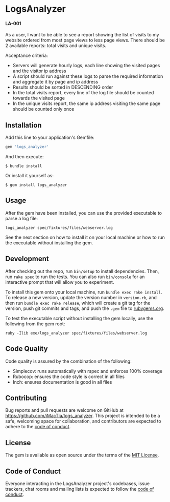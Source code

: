 # LogsAnalyzer

#### LA-001
As a user, I want to be able to see a report showing the list of visits to my website
ordered from most page views to less page views.
There should be 2 available reports: total visits and unique visits.

Acceptance criteria:
* Servers will generate hourly logs, each line showing the visited pages and the visitor ip address
* A script should run against these logs to parse the required information and aggregate it by page and ip address
* Results should be sorted in DESCENDING order
* In the total visits report, every line of the log file should be counted towards the visited page
* In the unique visits report, the same ip address visiting the same page should be counted only once

## Installation

Add this line to your application's Gemfile:

```ruby
gem 'logs_analyzer'
```

And then execute:

    $ bundle install

Or install it yourself as:

    $ gem install logs_analyzer

## Usage

After the gem have been installed, you can use the provided executable to parse a log file:

```shell script
logs_analyzer spec/fixtures/files/webserver.log
```

See the next section on how to install it on your local machine or how to run the executable without installing the gem.

## Development

After checking out the repo, run `bin/setup` to install dependencies. Then, run `rake spec` to run the tests. You can also run `bin/console` for an interactive prompt that will allow you to experiment.

To install this gem onto your local machine, run `bundle exec rake install`. To release a new version, update the version number in `version.rb`, and then run `bundle exec rake release`, which will create a git tag for the version, push git commits and tags, and push the `.gem` file to [rubygems.org](https://rubygems.org).

To test the executable script without installing the gem locally, use the following from the gem root:

```shell script
ruby -Ilib exe/logs_analyzer spec/fixtures/files/webserver.log
```

## Code Quality

Code quality is assured by the combination of the following:

* Simplecov: runs automatically with rspec and enforces 100% coverage
* Rubocop: ensures the code style is correct in all files
* Inch: ensures documentation is good in all files

## Contributing

Bug reports and pull requests are welcome on GitHub at https://github.com/iMacTia/logs_analyzer.
This project is intended to be a safe, welcoming space for collaboration, and contributors are expected to adhere to the [code of conduct](https://github.com/iMacTia/logs_analyzer/blob/master/CODE_OF_CONDUCT.md).

## License

The gem is available as open source under the terms of the [MIT License](https://opensource.org/licenses/MIT).

## Code of Conduct

Everyone interacting in the LogsAnalyzer project's codebases, issue trackers, chat rooms and mailing lists is expected to follow the [code of conduct](https://github.com/iMacTia/logs_analyzer/blob/master/CODE_OF_CONDUCT.md).
